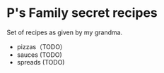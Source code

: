 # P's Family secret recipes

Set of recipes as given by my grandma.

- pizzas（TODO）
- sauces (TODO)
- spreads (TODO)